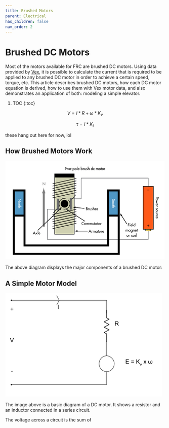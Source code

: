 ```yaml
---
title: Brushed Motors
parent: Electrical
has_children: false
nav_order: 2
---
```


# Brushed DC Motors

Most of the motors available for FRC are brushed DC motors. Using data provided by [Vex](motors.vex.com), it is possible to calculate the current that is required to be applied to any brushed DC motor in order to achieve a certain speed, torque, etc. This article describes brushed DC motors, how each DC motor equation is derived, how to use them with Vex motor data, and also demonstrates an application of both: modeling a simple elevator.

 1. TOC
{:toc}

$$ V = I * R + \omega * K_v$$

$$ \tau = I * K_t $$

these hang out here for now, lol

## How Brushed Motors Work

![](../res/brushedMotor.png)

The above diagram displays the major components of a brushed DC motor: 

## A Simple Motor Model

![](../res/simpleMotorModel.png)

The image above is a basic diagram of a DC motor. It shows a resistor and an inductor connected in a series circuit.

The voltage across a circuit is the sum of 